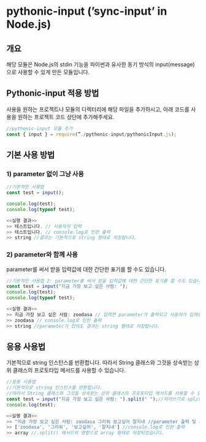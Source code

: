 # pythonic-input (’sync-input’ in Node.js)

## 개요

해당 모듈은 Node.js의 stdin 기능을 파이썬과 유사한 동기 방식의 input(message)으로 사용할 수 있게 만든 모듈입니다. 

## Pythonic-input 적용 방법

사용을 원하는 프로젝트나 모듈의 디렉터리에 해당 파일을 추가하시고, 아래 코드를 사용을 원하는 프로젝트 코드 상단에 추가해주세요.

```jsx
//pythonic-input 모듈 추가
const { input } = require(”./pythonic-input/pythonicInput.js);
```

## 기본 사용 방법

### 1) parameter 없이 그냥 사용

```jsx
//기본적인 사용법
const test = input();

console.log(test);
console.log(typeof test);

```

```jsx
<<실행 결과>>
>> 테스트입니다. // 사용자의 입력
>> 테스트입니다. // console.log로 인한 출력
>> string //결과는 기본적으로 string 형태로 저장됩니다.
```

### 2) parameter와 함께 사용

parameter를 써서 받을 입력값에 대한 간단한 표기를 할 수도 있습니다.

```jsx
//기본적인 사용법 2: parameter를 써서 받을 입력값에 대한 간단한 표기를 할 수도 있습니다.
const test = input("지금 가장 보고 싶은 사람: ");
console.log(test);
console.log(typeof test);
```

```jsx
<<실행 결과>>
>> 지금 가장 보고 싶은 사람: zoodasa // 입력한 parameter가 출력되고 사용자가 입력했습니다.
>> zoodasa // console.log로 인한 출력
>> string //parameter가 있어도 결과는 string 형태로 저장됩니다.
```

## 응용 사용법

기본적으로 string 인스턴스를 반환합니다. 따라서 String 클래스와 그것을 상속받는 상위 클래스의 프로토타입 메서드를 사용할 수 있습니다.

```jsx
//응용 사용법
//기본적으로 string 인스턴스를 반환합니다.
//따라서 String 클래스와 그것을 상속받는 상위 클래스의 프로토타입 메서드를 사용할 수 있습니다.
const test = input("지금 가장 보고 싶은 사람: ").split(" ");//띄어쓰기로 split 구분
console.log(test);
```

```jsx
<<실행 결과>>
>> "지금 가장 보고 싶은 사람: zoodasa 그리워 보고싶어 잘지내 //parameter 출력 및 사용자의 입력
>> ['zoodasa', '그리워', '보고싶어', '잘지내'] //console.log로 인한 출력
>> array //.split() 메서드의 영향으로 array 형태로 저장되었습니다.
```
